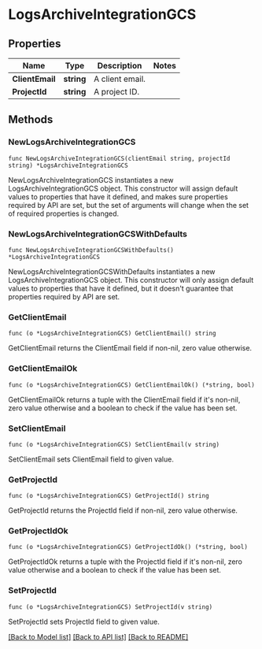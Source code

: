 # LogsArchiveIntegrationGCS

## Properties

Name | Type | Description | Notes
---- | ---- | ----------- | ------
**ClientEmail** | **string** | A client email. | 
**ProjectId** | **string** | A project ID. | 

## Methods

### NewLogsArchiveIntegrationGCS

`func NewLogsArchiveIntegrationGCS(clientEmail string, projectId string) *LogsArchiveIntegrationGCS`

NewLogsArchiveIntegrationGCS instantiates a new LogsArchiveIntegrationGCS object.
This constructor will assign default values to properties that have it defined,
and makes sure properties required by API are set, but the set of arguments
will change when the set of required properties is changed.

### NewLogsArchiveIntegrationGCSWithDefaults

`func NewLogsArchiveIntegrationGCSWithDefaults() *LogsArchiveIntegrationGCS`

NewLogsArchiveIntegrationGCSWithDefaults instantiates a new LogsArchiveIntegrationGCS object.
This constructor will only assign default values to properties that have it defined,
but it doesn't guarantee that properties required by API are set.

### GetClientEmail

`func (o *LogsArchiveIntegrationGCS) GetClientEmail() string`

GetClientEmail returns the ClientEmail field if non-nil, zero value otherwise.

### GetClientEmailOk

`func (o *LogsArchiveIntegrationGCS) GetClientEmailOk() (*string, bool)`

GetClientEmailOk returns a tuple with the ClientEmail field if it's non-nil, zero value otherwise
and a boolean to check if the value has been set.

### SetClientEmail

`func (o *LogsArchiveIntegrationGCS) SetClientEmail(v string)`

SetClientEmail sets ClientEmail field to given value.


### GetProjectId

`func (o *LogsArchiveIntegrationGCS) GetProjectId() string`

GetProjectId returns the ProjectId field if non-nil, zero value otherwise.

### GetProjectIdOk

`func (o *LogsArchiveIntegrationGCS) GetProjectIdOk() (*string, bool)`

GetProjectIdOk returns a tuple with the ProjectId field if it's non-nil, zero value otherwise
and a boolean to check if the value has been set.

### SetProjectId

`func (o *LogsArchiveIntegrationGCS) SetProjectId(v string)`

SetProjectId sets ProjectId field to given value.



[[Back to Model list]](../README.md#documentation-for-models) [[Back to API list]](../README.md#documentation-for-api-endpoints) [[Back to README]](../README.md)


